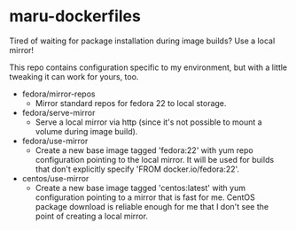 # maru-dockerfiles

Tired of waiting for package installation during image builds?  Use a local mirror!

This repo contains configuration specific to my environment, but with a little tweaking it can work for yours, too.

- fedora/mirror-repos
  - Mirror standard repos for fedora 22 to local storage. 
- fedora/serve-mirror
  - Serve a local mirror via http (since it's not possible to mount a volume during image build).
- fedora/use-mirror
  - Create a new base image tagged 'fedora:22' with yum repo configuration pointing to the local mirror.  It will be used for builds that don't explicitly specify 'FROM docker.io/fedora:22'.
- centos/use-mirror
  - Create a new base image tagged 'centos:latest' with yum configuration pointing to a mirror that is fast for me.  CentOS package download is reliable enough for me that I don't see the point of creating a local mirror.
